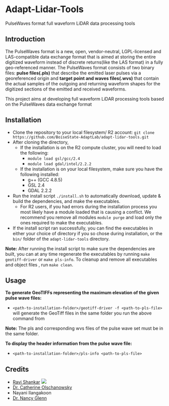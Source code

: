 # Adapt-Lidar-Tools
PulseWaves format full waveform LiDAR data processing tools

## Introduction

The PulseWaves format is a new, open, vendor-neutral, LGPL-licensed and LAS-compatible data exchange format that is aimed at storing the entire digitized waveform instead of discrete returns(like the LAS format) in a fully geo-referenced manner. The PulseWaves format consists of two binary files: **pulse files(.pls)** that describe the emitted laser pulses via a georeferenced origin and **target point and waves files(.wvs)** that contain the actual samples of the outgoing and returning waveform shapes for the digitized sections of the emitted and received waveforms. 

This project aims at developing full waveform LiDAR processing tools based on the PulseWaves data exchange format 

## Installation

* Clone the repository to your local filesystem/ R2 account: `git clone https://github.com/BoiseState-AdaptLab/adapt-lidar-tools.git`
* After cloning the directory, 
  * If the installation is on the R2 compute cluster, you will need to load the following:
    * `module load gsl/gcc/2.4`
    * `module load gdal/intel/2.2.2`
  * If the installation is on your local filesystem, make sure you have the following installed: 
    * g++ (GCC 4.8.5)
    * GSL 2.4
    * GDAL 2.2.2
* Run the install script `./install.sh` to automatically download, update & build the dependencies, and make the executables.
  * For R2 users, if you had errors during the installation process you most likely have a module loaded that is causing a conflict. We recommend you remove all modules `module purge` and load only the ones required to make the executables.
* If the install script ran successfully, you can find the executables in either your choice of directory if you so chose during installation, or the `bin/` folder of the `adapt-lidar-tools` directory.

**Note:** After running the install script to make sure the dependencies are built, you can at any time regenerate the executables by running `make geotiff-driver` or `make pls-info`. To cleanup and remove all executables and object files , run `make clean`.

## Usage

**To generate GeoTIFFs representing the maximum elevation of the given pulse wave files:**

* `<path-to-installation-folder>/geotiff-driver -f <path-to-pls-file>` will generate the GeoTiff files in the same folder you run the above command from

**Note:** The pls and corresponding wvs files of the pulse wave set must be in the same folder. 

**To display the header information from the pulse wave file:**

* `<path-to-installation-folder>/pls-info <path-to-pls-file>`


## Credits
* [Ravi Shankar](http://coen.boisestate.edu/adaptlab/students/) [![](https://rvishnkr.github.io/images/ravi-email.png)](#)
* [Dr. Catherine Olschanowsky](https://coen.boisestate.edu/catherineolschan/)
* Nayani Ilangakoon
* [Dr. Nancy Glenn](https://bcal.boisestate.edu/people/staff/nancy-glenn/)

